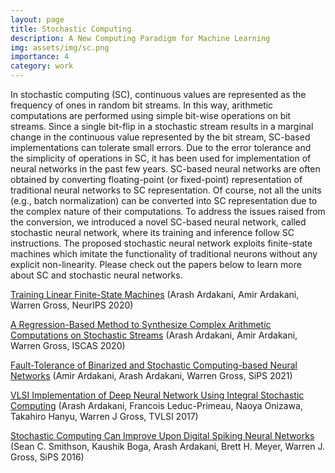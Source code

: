 ```yaml
---
layout: page
title: Stochastic Computing
description: A New Computing Paradigm for Machine Learning
img: assets/img/sc.png
importance: 4
category: work
---
```


In stochastic computing (SC), continuous values are represented as the frequency of ones in random bit streams. In this way, arithmetic computations are performed using simple bit-wise operations on bit streams. Since a single bit-flip in a stochastic stream results in a marginal change in the continuous value represented by the bit stream, SC-based implementations can tolerate small errors. Due to the error tolerance and the simplicity of operations in SC, it has been used for implementation of neural networks in the past few years. SC-based neural networks are often obtained by converting floating-point (or fixed-point) representation of traditional neural networks to SC representation. Of course, not all the units (e.g., batch normalization) can be converted into SC representation due to the complex nature of their computations. To address the issues raised from the conversion, we introduced a novel SC-based neural network, called stochastic neural network, where its training and inference follow SC instructions. The proposed stochastic neural network exploits finite-state machines which imitate the functionality of traditional neurons without any explicit non-linearity. Please check out the papers below to learn more about SC and stochastic neural networks.

[Training Linear Finite-State Machines](https://proceedings.neurips.cc/paper/2020/hash/4fc28b7093b135c21c7183ac07e928a6-Abstract.html) (Arash Ardakani, Amir Ardakani, Warren Gross, NeurIPS 2020)


[A Regression-Based Method to Synthesize Complex Arithmetic Computations on Stochastic Streams](https://ieeexplore.ieee.org/abstract/document/9180838) (Arash Ardakani, Amir Ardakani, Warren Gross, ISCAS 2020)


[Fault-Tolerance of Binarized and Stochastic Computing-based Neural Networks](https://ieeexplore.ieee.org/abstract/document/9605019) (Amir Ardakani, Arash Ardakani, Warren Gross, SiPS 2021)

[VLSI Implementation of Deep Neural Network Using Integral Stochastic Computing](https://ieeexplore.ieee.org/abstract/document/7839313) (Arash Ardakani, Francois Leduc-Primeau, Naoya Onizawa, Takahiro Hanyu, Warren J Gross, TVLSI 2017)

[Stochastic Computing Can Improve Upon Digital Spiking Neural Networks](https://ieeexplore.ieee.org/abstract/document/7780115) (Sean C. Smithson, Kaushik Boga, Arash Ardakani, Brett H. Meyer, Warren J. Gross, SiPS 2016)



